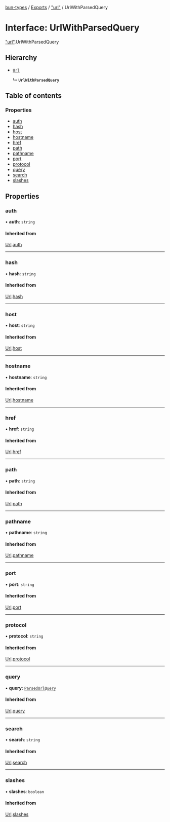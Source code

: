 [bun-types](https://oven-sh.github.io/bun-types/README.md) / [Exports](https://oven-sh.github.io/bun-types/modules.md) / ["url"](https://oven-sh.github.io/bun-types/modules/url_.md) / UrlWithParsedQuery

# Interface: UrlWithParsedQuery

["url"](https://oven-sh.github.io/bun-types/modules/url_.md).UrlWithParsedQuery

## Hierarchy

- [`Url`](https://oven-sh.github.io/bun-types/interfaces/url_.Url-1.md)

  ↳ **`UrlWithParsedQuery`**

## Table of contents

### Properties

- [auth](https://oven-sh.github.io/bun-types/interfaces/url_.UrlWithParsedQuery.md#auth)
- [hash](https://oven-sh.github.io/bun-types/interfaces/url_.UrlWithParsedQuery.md#hash)
- [host](https://oven-sh.github.io/bun-types/interfaces/url_.UrlWithParsedQuery.md#host)
- [hostname](https://oven-sh.github.io/bun-types/interfaces/url_.UrlWithParsedQuery.md#hostname)
- [href](https://oven-sh.github.io/bun-types/interfaces/url_.UrlWithParsedQuery.md#href)
- [path](https://oven-sh.github.io/bun-types/interfaces/url_.UrlWithParsedQuery.md#path)
- [pathname](https://oven-sh.github.io/bun-types/interfaces/url_.UrlWithParsedQuery.md#pathname)
- [port](https://oven-sh.github.io/bun-types/interfaces/url_.UrlWithParsedQuery.md#port)
- [protocol](https://oven-sh.github.io/bun-types/interfaces/url_.UrlWithParsedQuery.md#protocol)
- [query](https://oven-sh.github.io/bun-types/interfaces/url_.UrlWithParsedQuery.md#query)
- [search](https://oven-sh.github.io/bun-types/interfaces/url_.UrlWithParsedQuery.md#search)
- [slashes](https://oven-sh.github.io/bun-types/interfaces/url_.UrlWithParsedQuery.md#slashes)

## Properties

### auth

• **auth**: `string`

#### Inherited from

[Url](https://oven-sh.github.io/bun-types/interfaces/url_.Url-1.md).[auth](https://oven-sh.github.io/bun-types/interfaces/url_.Url-1.md#auth)

___

### hash

• **hash**: `string`

#### Inherited from

[Url](https://oven-sh.github.io/bun-types/interfaces/url_.Url-1.md).[hash](https://oven-sh.github.io/bun-types/interfaces/url_.Url-1.md#hash)

___

### host

• **host**: `string`

#### Inherited from

[Url](https://oven-sh.github.io/bun-types/interfaces/url_.Url-1.md).[host](https://oven-sh.github.io/bun-types/interfaces/url_.Url-1.md#host)

___

### hostname

• **hostname**: `string`

#### Inherited from

[Url](https://oven-sh.github.io/bun-types/interfaces/url_.Url-1.md).[hostname](https://oven-sh.github.io/bun-types/interfaces/url_.Url-1.md#hostname)

___

### href

• **href**: `string`

#### Inherited from

[Url](https://oven-sh.github.io/bun-types/interfaces/url_.Url-1.md).[href](https://oven-sh.github.io/bun-types/interfaces/url_.Url-1.md#href)

___

### path

• **path**: `string`

#### Inherited from

[Url](https://oven-sh.github.io/bun-types/interfaces/url_.Url-1.md).[path](https://oven-sh.github.io/bun-types/interfaces/url_.Url-1.md#path)

___

### pathname

• **pathname**: `string`

#### Inherited from

[Url](https://oven-sh.github.io/bun-types/interfaces/url_.Url-1.md).[pathname](https://oven-sh.github.io/bun-types/interfaces/url_.Url-1.md#pathname)

___

### port

• **port**: `string`

#### Inherited from

[Url](https://oven-sh.github.io/bun-types/interfaces/url_.Url-1.md).[port](https://oven-sh.github.io/bun-types/interfaces/url_.Url-1.md#port)

___

### protocol

• **protocol**: `string`

#### Inherited from

[Url](https://oven-sh.github.io/bun-types/interfaces/url_.Url-1.md).[protocol](https://oven-sh.github.io/bun-types/interfaces/url_.Url-1.md#protocol)

___

### query

• **query**: [`ParsedUrlQuery`](https://oven-sh.github.io/bun-types/interfaces/querystring_.ParsedUrlQuery.md)

#### Inherited from

[Url](https://oven-sh.github.io/bun-types/interfaces/url_.Url-1.md).[query](https://oven-sh.github.io/bun-types/interfaces/url_.Url-1.md#query)

___

### search

• **search**: `string`

#### Inherited from

[Url](https://oven-sh.github.io/bun-types/interfaces/url_.Url-1.md).[search](https://oven-sh.github.io/bun-types/interfaces/url_.Url-1.md#search)

___

### slashes

• **slashes**: `boolean`

#### Inherited from

[Url](https://oven-sh.github.io/bun-types/interfaces/url_.Url-1.md).[slashes](https://oven-sh.github.io/bun-types/interfaces/url_.Url-1.md#slashes)

